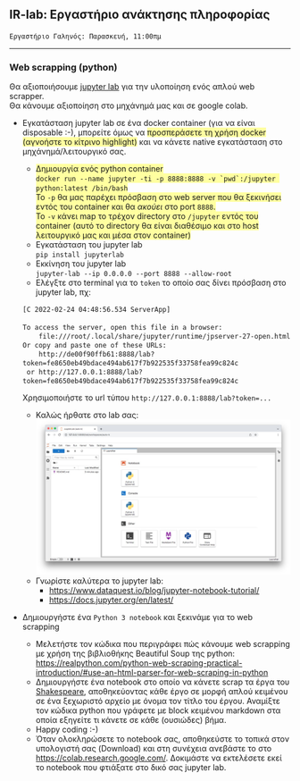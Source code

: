 ## IR-lab: Εργαστήριο ανάκτησης πληροφορίας

    Εργαστήριο Γαληνός: Παρασκευή, 11:00πμ

---

### Web scrapping (python)

Θα αξιοποιήσουμε [jupyter lab](https://jupyter.org/) για την υλοποίηση ενός απλού web scrapper.  
Θα κάνουμε αξιοποίηση στο μηχάνημά μας και σε google colab.

* Εγκατάσταση jupyter lab σε ένα docker container (για να είναι disposable :-), μπορείτε όμως να <span style="background-color: #FFFFA0">προσπεράσετε τη χρήση docker (αγνοήστε το κίτρινο highlight)</span> και να κάνετε native εγκατάσταση στο μηχάνημά/λειτουργικό σας.
    * <span style="background-color: #FFFFA0">Δημιουργία ενός python container  
    ```docker run --name jupyter -ti -p 8888:8888 -v `pwd`:/jupyter python:latest /bin/bash```  
    Το `-p` θα μας παρέχει πρόσβαση στο web server που θα ξεκινήσει εντός του container και θα _ακούει_ στο port `8888`.  
    Το `-v` κάνει map το τρέχον directory στο `/jupyter` εντός του container (αυτό το directory θα είναι διαθέσιμο και στο host λειτουργικό μας και μέσα στον container)</span>
    * Εγκατάσταση του jupyter lab  
    ```pip install jupyterlab```
    * Εκκίνηση του jupyter lab  
    ```jupyter-lab --ip 0.0.0.0 --port 8888 --allow-root```
    * Ελέγξτε στο terminal για το `token` το οποίο σας δίνει πρόσβαση στο jupyter lab, πχ:
    ```
    [C 2022-02-24 04:48:56.534 ServerApp]

    To access the server, open this file in a browser:
        file:///root/.local/share/jupyter/runtime/jpserver-27-open.html
    Or copy and paste one of these URLs:
        http://de00f90ffb61:8888/lab?token=fe8650eb49bdace494ab617f7b922535f33758fea99c824c
     or http://127.0.0.1:8888/lab?token=fe8650eb49bdace494ab617f7b922535f33758fea99c824c
    ```
    Χρησιμοποιήστε το url τύπου `http://127.0.0.1:8888/lab?token=...`
    * Καλώς ήρθατε στο lab σας:  
    ![Jupyter Lab](./_img/your-jupyter-lab.jpg)
    * Γνωρίστε καλύτερα το jupyter lab:
        * https://www.dataquest.io/blog/jupyter-notebook-tutorial/
        * https://docs.jupyter.org/en/latest/

* Δημιουργήστε ένα `Python 3 notebook` και ξεκινάμε για το web scrapping
    * Μελετήστε τον κώδικα που περιγράφει πώς κάνουμε web scrapping με χρήση της βιβλιοθήκης Beautiful Soup της python: https://realpython.com/python-web-scraping-practical-introduction/#use-an-html-parser-for-web-scraping-in-python  
    * Δημιουργήστε ένα notebook στο οποίο να κάνετε scrap τα έργα του [Shakespeare](http://shakespeare.mit.edu/), αποθηκεύοντας κάθε έργο σε μορφή απλού κειμένου σε ένα ξεχωριστό αρχείο με όνομα τον τίτλο του έργου. Αναμίξτε τον κώδικα python που γράφετε με block κειμένου markdown στα οποία εξηγείτε τι κάνετε σε κάθε (ουσιώδες) βήμα.
    * Happy coding :-)
    * Όταν ολοκληρώσετε το notebook σας, αποθηκεύστε το τοπικά στον υπολογιστή σας (Download) και στη συνέχεια ανεβάστε το στο https://colab.research.google.com/. Δοκιμάστε να εκτελέσετε εκεί το notebook που φτιάξατε στο δικό σας jupyter lab.
